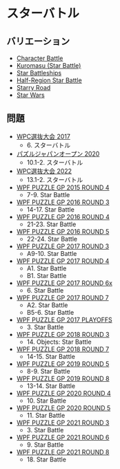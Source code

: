 # スターバトル

## バリエーション
- [Character Battle](characterbattle.md)
- [Kuromasu (Star Battle)](kuromasu-starbattle.md)
- [Star Battleships](star-battleships.md)
- [Half-Region Star Battle](starbattle-halfregion.md)
- [Starry Road](starryroad.md)
- [Star Wars](starwars.md)

## 問題
- [WPC選抜大会 2017](../questions/jwpc2017.md)
	- 6\. スターバトル
- [パズルジャパンオープン 2020](../questions/jwpc2020.md)
	- 10.1-2. スターバトル
- [WPC選抜大会 2022](../questions/jwpc2022.md)
	- 13.1-2. スターバトル
- [WPF PUZZLE GP 2015 ROUND 4](../questions/wpfpgp2015-4.md)
	- 7-9. Star Battle
- [WPF PUZZLE GP 2016 ROUND 3](../questions/wpfpgp2016-3.md)
	- 14-17. Star Battle
- [WPF PUZZLE GP 2016 ROUND 4](../questions/wpfpgp2016-4.md)
	- 21-23. Star Battle
- [WPF PUZZLE GP 2016 ROUND 5](../questions/wpfpgp2016-5.md)
	- 22-24. Star Battle
- [WPF PUZZLE GP 2017 ROUND 3](../questions/wpfpgp2017-3.md)
	- A9-10. Star Battle
- [WPF PUZZLE GP 2017 ROUND 4](../questions/wpfpgp2017-4.md)
	- A1. Star Battle
	- B1. Star Battle
- [WPF PUZZLE GP 2017 ROUND 6x](../questions/wpfpgp2017-6x.md)
	- 6\. Star Battle
- [WPF PUZZLE GP 2017 ROUND 7](../questions/wpfpgp2017-7.md)
	- A2. Star Battle
	- B5-6. Star Battle
- [WPF PUZZLE GP 2017 PLAYOFFS](../questions/wpfpgp2017-po.md)
	- 3\. Star Battle
- [WPF PUZZLE GP 2018 ROUND 3](../questions/wpfpgp2018-3.md)
	- 14\. Objects: Star Battle
- [WPF PUZZLE GP 2018 ROUND 7](../questions/wpfpgp2018-7.md)
	- 14-15. Star Battle
- [WPF PUZZLE GP 2019 ROUND 5](../questions/wpfpgp2019-5.md)
	- 8-9. Star Battle
- [WPF PUZZLE GP 2019 ROUND 8](../questions/wpfpgp2019-8.md)
	- 13-14. Star Battle
- [WPF PUZZLE GP 2020 ROUND 4](../questions/wpfpgp2020-4.md)
	- 10\. Star Battle
- [WPF PUZZLE GP 2020 ROUND 5](../questions/wpfpgp2020-5.md)
	- 11\. Star Battle
- [WPF PUZZLE GP 2021 ROUND 3](../questions/wpfpgp2021-3.md)
	- 3\. Star Battle
- [WPF PUZZLE GP 2021 ROUND 6](../questions/wpfpgp2021-6.md)
	- 9\. Star Battle
- [WPF PUZZLE GP 2021 ROUND 8](../questions/wpfpgp2021-8.md)
	- 18\. Star Battle
